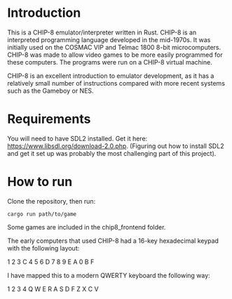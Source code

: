 # Introduction
This is a CHIP-8 emulator/interpreter written in Rust. CHIP-8 is an interpreted programming language developed in the mid-1970s. It was initially used on the COSMAC VIP and Telmac 1800 8-bit microcomputers. CHIP-8 was made to allow video games to be more easily programmed for these computers. The programs were run on a CHIP-8 virtual machine.

CHIP-8 is an excellent introduction to emulator development, as it has a relatively small number of instructions compared with more recent systems such as the Gameboy or NES. 

# Requirements
You will need to have SDL2 installed. Get it here: https://www.libsdl.org/download-2.0.php. (Figuring out how to install SDL2 and get it set up was probably the most challenging part  of this project).

# How to run
Clone the repository, then run: 
```
cargo run path/to/game
```
Some games are included in the chip8_frontend folder.

The early computers that used CHIP-8 had a 16-key hexadecimal keypad with the following layout:

1	2	3	C
4	5	6	D
7	8	9	E
A	0	B	F

I have mapped this to a modern QWERTY keyboard the following way:

1 2 3 4
Q W E R
A S D F
Z X C V
